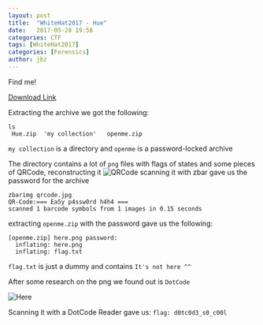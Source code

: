 ```yaml
---
layout: post
title:  "WhiteHat2017 - Hue"
date:   2017-05-28 19:58
categories: CTF
tags: [WhiteHat2017]
categories: [Forensics]
author: jbz
---
```

Find me!

[Download Link](https://github.com/jbzteam/CTF/blob/master/WhiteHatSummer2017/Hue/Hue.zip)

Extracting the archive we got the following:
```
ls
 Hue.zip  'my collection'   openme.zip 
```

`my collection` is a directory and `openme` is a password-locked archive 

The directory contains a lot of `png` files with flags of states and some pieces of QRCode, reconstructing it
![QRCode](https://raw.githubusercontent.com/jbzteam/CTF/master/WhiteHatSummer2017/Hue/qrcode.jpg)
scanning it with zbar gave us the password for the archive

```
zbarimg qrcode.jpg 
QR-Code:=== Ea5y p4ssw0rd h4h4 ===
scanned 1 barcode symbols from 1 images in 0.15 seconds
```

extracting `openme.zip` with the password gave us the following:

```
[openme.zip] here.png password: 
  inflating: here.png                
  inflating: flag.txt
```

`flag.txt` is just a dummy and contains `It's not here ^^`

After some research on the png we found out is `DotCode`

![Here](https://raw.githubusercontent.com/jbzteam/CTF/master/WhiteHatSummer2017/Hue/here.png)

Scanning it with a DotCode Reader gave us:
`flag: d0tc0d3_s0_c00l`






